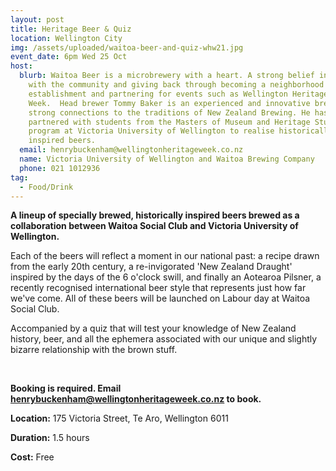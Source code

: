 ```yaml
---
layout: post
title: Heritage Beer & Quiz
location: Wellington City
img: /assets/uploaded/waitoa-beer-and-quiz-whw21.jpg
event_date: 6pm Wed 25 Oct
host:
  blurb: Waitoa Beer is a microbrewery with a heart. A strong belief in working
    with the community and giving back through becoming a neighborhood
    establishment and partnering for events such as Wellington Heritage
    Week.  Head brewer Tommy Baker is an experienced and innovative brewer with
    strong connections to the traditions of New Zealand Brewing. He has
    partnered with students from the Masters of Museum and Heritage Studies
    program at Victoria University of Wellington to realise historically
    inspired beers.
  email: henrybuckenham@wellingtonheritageweek.co.nz
  name: Victoria University of Wellington and Waitoa Brewing Company
  phone: 021 1012936
tag:
  - Food/Drink
---
```

**A lineup of specially brewed, historically inspired beers brewed as a collaboration between Waitoa Social Club and Victoria University of Wellington.** 

Each of the beers will reflect a moment in our national past: a recipe drawn from the early 20th century, a re-invigorated 'New Zealand Draught' inspired by the days of the 6 o'clock swill, and finally an Aotearoa Pilsner, a recently recognised international beer style that represents just how far we've come. All of these beers will be launched on Labour day at Waitoa Social Club. 

Accompanied by a quiz that will test your knowledge of New Zealand history, beer, and all the ephemera associated with our unique and slightly bizarre relationship with the brown stuff.

<br>

**Booking is required. Email [henrybuckenham@wellingtonheritageweek.co.nz](mailto:henrybuckenham@wellingtonheritageweek.co.nz) to book.**

**Location:** 175 Victoria Street, Te Aro, Wellington 6011

**Duration:** 1.5 hours 

**Cost:** Free
